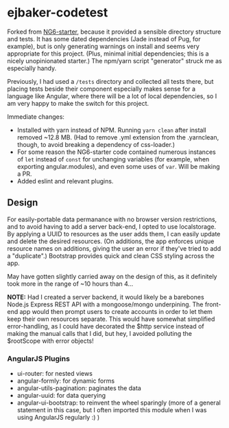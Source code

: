 # ejbaker-codetest
Forked from [NG6-starter](https://github.com/AngularClass/NG6-starter), because it provided a sensible directory structure and tests. It has some dated dependencies (Jade instead of Pug, for example), but is only generating warnings on install and seems very appropriate for this project. (Plus, minimal initial dependencies; this is a nicely unopinionated starter.) The npm/yarn script "generator" struck me as especially handy.

Previously, I had used a `/tests` directory and collected all tests there, but placing tests beside their component especially makes sense for a language like Angular, where there will be a lot of local dependencies, so I am very happy to make the switch for this project.

Immediate changes:
* Installed with yarn instead of NPM. Running `yarn clean` after install removed ~12.8 MB. (Had to remove .yml extension from the .yarnclean, though, to avoid breaking a dependency of css-loader.)
* For some reason the NG6-starter code contained numerous instances of `let` instead of `const` for unchanging variables (for example, when exporting angular.modules), and even some uses of `var`. Will be making a PR.
* Added eslint and relevant plugins.

## Design
For easily-portable data permanance with no browser version restrictions, and to avoid having to add a server back-end, I opted to use localstorage. By applying a UUID to resources as the user adds them, I can easily update and delete the desired resources. (On additions, the app enforces unique resource names on additions, giving the user an error if they've tried to add a "duplicate".) Bootstrap provides quick and clean CSS styling across the app.

May have gotten slightly carried away on the design of this, as it definitely took more in the range of ~10 hours than 4...

**NOTE:** Had I created a server backend, it would likely be a barebones Node.js Express REST API with a mongoose/mongo underpining. The front-end app would then prompt users to create accounts in order to let them keep their own resources separate. This would have somewhat simplified error-handling, as I could have decorated the $http service instead of making the manual calls that I did, but hey, I avoided polluting the $rootScope with error objects!

### AngularJS Plugins
* ui-router: for nested views
* angular-formly: for dynamic forms
* angular-utils-pagination: paginates the data
* angular-uuid: for data querying
* angular-ui-bootstrap: to reinvent the wheel sparingly (more of a general statement in this case, but I often imported this module when I was using AngularJS regularly :) )